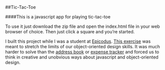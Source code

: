 ##Tic-Tac-Toe

####This is a javascript app for playing tic-tac-toe

To use it just download the zip file and open the index.html file in your web browser of choice. Then just click a square and you’re started.

I built this project while I was a student at [Epicodus](http://www.epicodus.com/). [This exercise](http://www.learnhowtoprogram.com/lessons/tic-tac-toe) was meant to stretch the limits of our object-oriented design skills. It was much harder to solve than the [address book](https://github.com/coreypnorris/address-book) or [expense tracker](https://github.com/coreypnorris/expense-tracker) and forced us to think in creative and unobvious ways about javascript and object-oriented design.
